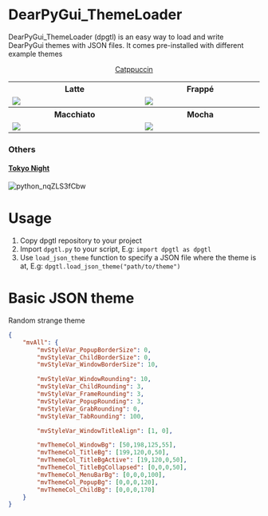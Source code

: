 # DearPyGui_ThemeLoader
DearPyGui_ThemeLoader (dpgtl) is an easy way to load and write DearPyGui themes with JSON files.
It comes pre-installed with different example themes

<p align="center">
  <a href="https://github.com/catppuccin/catppuccin">Catppuccin</a>
</p>
<table width="100%">
  <tr>
    <th>Latte</th>
    <th>Frappé</th>
  </tr>
  <tr>
    <td width="10%">
      <img src="https://github.com/user-attachments/assets/da78145b-fd9c-4268-874a-9541ff1b8884" />
    </td>
    <td width="10%">
      <img src="https://github.com/user-attachments/assets/64a5fd6b-5d77-4ab8-91c6-278ca014d5fd" />
    </td>
  </tr>
  <tr>
    <th>Macchiato</th>
    <th>Mocha</th>
  </tr>
  <tr>
    <td width="10%">
      <img src="https://github.com/user-attachments/assets/fdb5689f-dcc9-4c66-9d7c-99aedc64b838" />
    </td>
    <td width="10%">
      <img src="https://github.com/user-attachments/assets/eb3d625d-06a9-45dd-ba75-0344db16c77a" />
    </td>
  </tr>
</table>

### Others
#### [Tokyo Night](https://github.com/folke/tokyonight.nvim)
![python_nqZLS3fCbw](https://github.com/user-attachments/assets/4ecde145-63b5-4528-99f9-73a75154909d)


# Usage
1. Copy dpgtl repository to your project
2. Import `dpgtl.py` to your script, E.g: ```import dpgtl as dpgtl```
3. Use `load_json_theme` function to specify a JSON file where the theme is at, E.g: ```dpgtl.load_json_theme("path/to/theme")```

# Basic JSON theme
Random strange theme
```json
{
    "mvAll": {
        "mvStyleVar_PopupBorderSize": 0,
        "mvStyleVar_ChildBorderSize": 0,
        "mvStyleVar_WindowBorderSize": 10,

        "mvStyleVar_WindowRounding": 10,
        "mvStyleVar_ChildRounding": 3,
        "mvStyleVar_FrameRounding": 3,
        "mvStyleVar_PopupRounding": 3,
        "mvStyleVar_GrabRounding": 0,
        "mvStyleVar_TabRounding": 100,

        "mvStyleVar_WindowTitleAlign": [1, 0],

        "mvThemeCol_WindowBg": [50,198,125,55],
        "mvThemeCol_TitleBg": [199,120,0,50],
        "mvThemeCol_TitleBgActive": [19,120,0,50],
        "mvThemeCol_TitleBgCollapsed": [0,0,0,50],
        "mvThemeCol_MenuBarBg": [0,0,0,100],
        "mvThemeCol_PopupBg": [0,0,0,120],
        "mvThemeCol_ChildBg": [0,0,0,170]
    }
}
```
